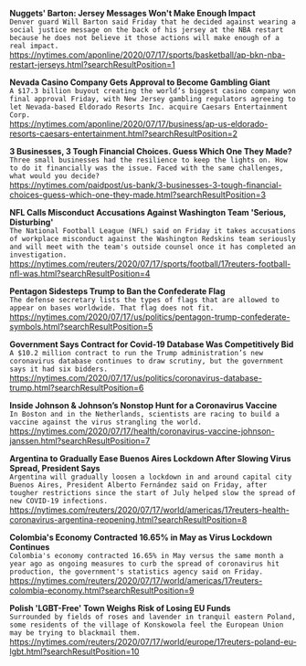 **Nuggets' Barton: Jersey Messages Won't Make Enough Impact**\
`Denver guard Will Barton said Friday that he decided against wearing a social justice message on the back of his jersey at the NBA restart because he does not believe it those actions will make enough of a real impact.`\
https://nytimes.com/aponline/2020/07/17/sports/basketball/ap-bkn-nba-restart-jerseys.html?searchResultPosition=1

**Nevada Casino Company Gets Approval to Become Gambling Giant**\
`A $17.3 billion buyout creating the world’s biggest casino company won final approval Friday, with New Jersey gambling regulators agreeing to let Nevada-based Eldorado Resorts Inc. acquire Caesars Entertainment Corp.`\
https://nytimes.com/aponline/2020/07/17/business/ap-us-eldorado-resorts-caesars-entertainment.html?searchResultPosition=2

**3 Businesses, 3 Tough Financial Choices. Guess Which One They Made?**\
`Three small businesses had the resilience to keep the lights on. How to do it financially was the issue. Faced with the same challenges, what would you decide?`\
https://nytimes.com/paidpost/us-bank/3-businesses-3-tough-financial-choices-guess-which-one-they-made.html?searchResultPosition=3

**NFL Calls Misconduct Accusations Against Washington Team 'Serious, Disturbing'**\
`The National Football League (NFL) said on Friday it takes accusations of workplace misconduct against the Washington Redskins team seriously and will meet with the team's outside counsel once it has completed an investigation.`\
https://nytimes.com/reuters/2020/07/17/sports/football/17reuters-football-nfl-was.html?searchResultPosition=4

**Pentagon Sidesteps Trump to Ban the Confederate Flag**\
`The defense secretary lists the types of flags that are allowed to appear on bases worldwide. That flag does not fit.`\
https://nytimes.com/2020/07/17/us/politics/pentagon-trump-confederate-symbols.html?searchResultPosition=5

**Government Says Contract for Covid-19 Database Was Competitively Bid**\
`A $10.2 million contract to run the Trump administration’s new coronavirus database continues to draw scrutiny, but the government says it had six bidders.`\
https://nytimes.com/2020/07/17/us/politics/coronavirus-database-trump.html?searchResultPosition=6

**Inside Johnson & Johnson’s Nonstop Hunt for a Coronavirus Vaccine**\
`In Boston and in the Netherlands, scientists are racing to build a vaccine against the virus strangling the world.`\
https://nytimes.com/2020/07/17/health/coronavirus-vaccine-johnson-janssen.html?searchResultPosition=7

**Argentina to Gradually Ease Buenos Aires Lockdown After Slowing Virus Spread, President Says**\
`Argentina will gradually loosen a lockdown in and around capital city Buenos Aires, President Alberto Fernández said on Friday, after tougher restrictions since the start of July helped slow the spread of new COVID-19 infections.`\
https://nytimes.com/reuters/2020/07/17/world/americas/17reuters-health-coronavirus-argentina-reopening.html?searchResultPosition=8

**Colombia's Economy Contracted 16.65% in May as Virus Lockdown Continues**\
`Colombia's economy contracted 16.65% in May versus the same month a year ago as ongoing measures to curb the spread of coronavirus hit production, the government's statistics agency said on Friday.`\
https://nytimes.com/reuters/2020/07/17/world/americas/17reuters-colombia-economy.html?searchResultPosition=9

**Polish 'LGBT-Free' Town Weighs Risk of Losing EU Funds**\
`Surrounded by fields of roses and lavender in tranquil eastern Poland, some residents of the village of Konskowola feel the European Union may be trying to blackmail them.`\
https://nytimes.com/reuters/2020/07/17/world/europe/17reuters-poland-eu-lgbt.html?searchResultPosition=10

